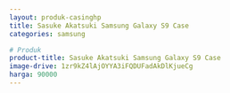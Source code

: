 ```yaml
---
layout: produk-casinghp
title: Sasuke Akatsuki Samsung Galaxy S9 Case
categories: samsung

# Produk
product-title: Sasuke Akatsuki Samsung Galaxy S9 Case
image-drive: 1zr9kZ4lAjOYYA3iFQDUFadAkDlKjueCg
harga: 90000
---
```

